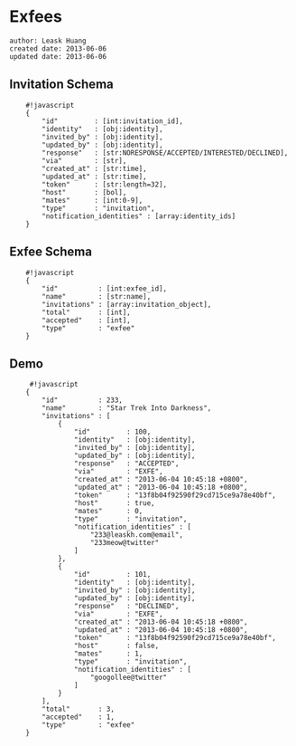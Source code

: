 # Exfees
    author: Leask Huang
    created date: 2013-06-06
    updated date: 2013-06-06


## Invitation Schema

        #!javascript
        {
            "id"         : [int:invitation_id],
            "identity"   : [obj:identity],
            "invited_by" : [obj:identity],
            "updated_by" : [obj:identity],
            "response"   : [str:NORESPONSE/ACCEPTED/INTERESTED/DECLINED],
            "via"        : [str],
            "created_at" : [str:time],
            "updated_at" : [str:time],
            "token"      : [str:length=32],
            "host"       : [bol],
            "mates"      : [int:0-9],
            "type"       : "invitation",
            "notification_identities" : [array:identity_ids]
        }


## Exfee Schema

        #!javascript
        {
            "id"          : [int:exfee_id],
            "name"        : [str:name],
            "invitations" : [array:invitation_object],
            "total"       : [int],
            "accepted"    : [int],
            "type"        : "exfee"
        }


## Demo

         #!javascript
        {
            "id"          : 233,
            "name"        : "Star Trek Into Darkness",
            "invitations" : [
                {
                    "id"         : 100,
                    "identity"   : [obj:identity],
                    "invited_by" : [obj:identity],
                    "updated_by" : [obj:identity],
                    "response"   : "ACCEPTED",
                    "via"        : "EXFE",
                    "created_at" : "2013-06-04 10:45:18 +0800",
                    "updated_at" : "2013-06-04 10:45:18 +0800",
                    "token"      : "13f8b04f92590f29cd715ce9a78e40bf",
                    "host"       : true,
                    "mates"      : 0,
                    "type"       : "invitation",
                    "notification_identities" : [
                        "233@leaskh.com@email",
                        "233meow@twitter"
                    ]
                },
                {
                    "id"         : 101,
                    "identity"   : [obj:identity],
                    "invited_by" : [obj:identity],
                    "updated_by" : [obj:identity],
                    "response"   : "DECLINED",
                    "via"        : "EXFE",
                    "created_at" : "2013-06-04 10:45:18 +0800",
                    "updated_at" : "2013-06-04 10:45:18 +0800",
                    "token"      : "13f8b04f92590f29cd715ce9a78e40bf",
                    "host"       : false,
                    "mates"      : 1,
                    "type"       : "invitation",
                    "notification_identities" : [
                        "googollee@twitter"
                    ]
                }
            ],
            "total"       : 3,
            "accepted"    : 1,
            "type"        : "exfee"
        }
